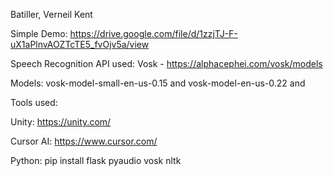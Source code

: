 Batiller, Verneil Kent


Simple Demo: https://drive.google.com/file/d/1zzjTJ-F-uX1aPlnvAOZTcTE5_fvOjv5a/view


Speech Recognition API used: Vosk - https://alphacephei.com/vosk/models

Models: vosk-model-small-en-us-0.15 and vosk-model-en-us-0.22 and 


Tools used:

Unity: https://unity.com/

Cursor AI: https://www.cursor.com/


Python: 
pip install flask pyaudio vosk nltk
